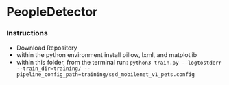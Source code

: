 # PeopleDetector

### Instructions

* Download Repository
* within the python environment install pillow, lxml, and matplotlib
* within this folder, from the terminal run: 
`
python3 train.py --logtostderr --train_dir=training/ --pipeline_config_path=training/ssd_mobilenet_v1_pets.config
`

